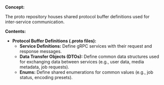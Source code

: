 **Concept:**

The proto repository houses shared protocol buffer definitions used for inter-service communication.

**Contents:**

* **Protocol Buffer Definitions (.proto files):**
    * **Service Definitions:** Define gRPC services with their request and response messages.
    * **Data Transfer Objects (DTOs):** Define common data structures used for exchanging data between services (e.g., user data, media metadata, job requests).
    * **Enums:** Define shared enumerations for common values (e.g., job status, encoding presets).
